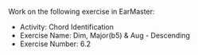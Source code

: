 Work on the following exercise in EarMaster:
- Activity: Chord Identification
- Exercise Name: Dim, Major(b5) & Aug - Descending
- Exercise Number: 6.2
